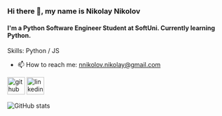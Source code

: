 ### Hi there 👋, my name is Nikolay Nikolov

#### I'm a Python Software Engineer Student at SoftUni. Currently learning Python.

Skills: Python / JS

- 📫 How to reach me: nnikolov.nikolay@gmail.com 


[<img src='https://cdn.jsdelivr.net/npm/simple-icons@3.0.1/icons/github.svg' alt='github' height='40'>](https://github.com/Nikolay-Nikolov)  [<img src='https://cdn.jsdelivr.net/npm/simple-icons@3.0.1/icons/linkedin.svg' alt='linkedin' height='40'>](https://www.linkedin.com/in/nikolay-nikolov-8b615b240//)  

![GitHub stats](https://github-readme-stats.vercel.app/api?username=Nikolay-Nikolov&show_icons=true)  



